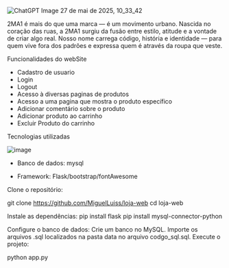 ![ChatGPT Image 27 de mai  de 2025, 10_33_42](https://github.com/user-attachments/assets/d1a90958-0686-4130-87ef-31951a8d0533)


2MA1 é mais do que uma marca — é um movimento urbano. Nascida no coração das ruas, a 2MA1 surgiu da fusão entre estilo, atitude e a vontade de criar algo real. Nosso nome carrega código, história e identidade — para quem vive fora dos padrões e expressa quem é através da roupa que veste.



 Funcionalidades do webSite


- Cadastro de usuario
- Login
- Logout
- Acesso à diversas paginas de produtos
- Acesso a uma pagina que mostra o produto específico
- Adicionar comentário sobre o produto
- Adicionar produto ao carrinho
- Excluir Produto do carrinho
      

Tecnologias utilizadas

![image](https://github.com/user-attachments/assets/9a84ace3-132b-41df-b262-a82c4b009200)
  
- Banco de dados: mysql
  
- Framework: Flask/bootstrap/fontAwesome
  




Clone o repositório:

git clone https://github.com/MiguelLuiss/loja-web
cd loja-web

Instale as dependências:
pip install flask
pip install mysql-connector-python

Configure o banco de dados:
Crie um banco no MySQL.
Importe os arquivos .sql localizados na pasta data no arquivo codgo_sql.sql.
Execute o projeto:

python app.py
